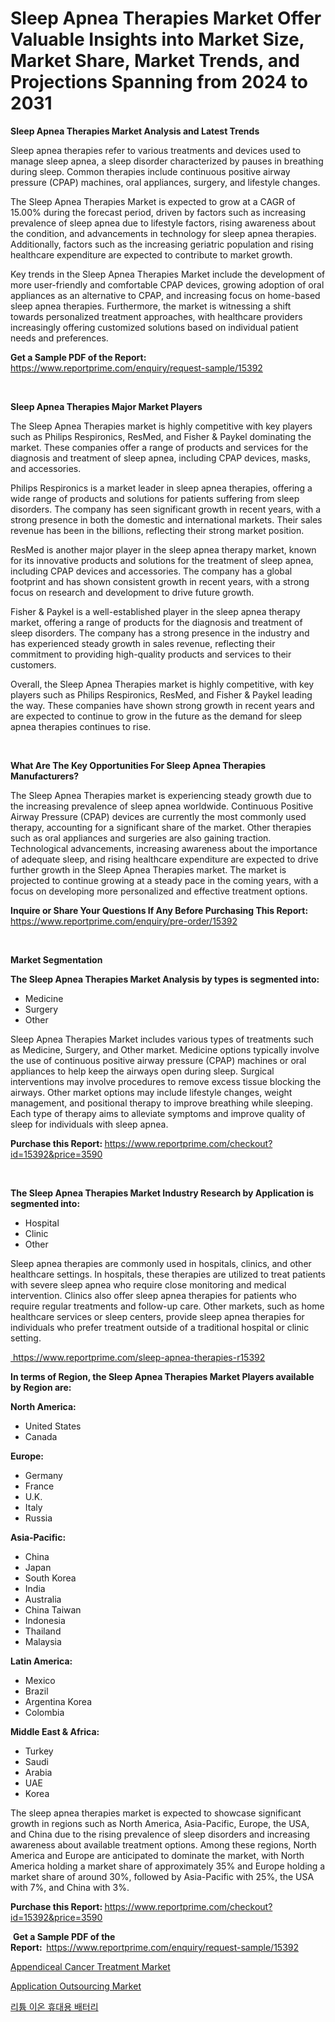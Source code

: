 <p><h1>Sleep Apnea Therapies Market Offer Valuable Insights into Market Size, Market Share, Market Trends, and Projections Spanning from 2024 to 2031</h1></p><p><strong>Sleep Apnea Therapies Market Analysis and Latest Trends</strong></p>
<p><p>Sleep apnea therapies refer to various treatments and devices used to manage sleep apnea, a sleep disorder characterized by pauses in breathing during sleep. Common therapies include continuous positive airway pressure (CPAP) machines, oral appliances, surgery, and lifestyle changes.</p><p>The Sleep Apnea Therapies Market is expected to grow at a CAGR of 15.00% during the forecast period, driven by factors such as increasing prevalence of sleep apnea due to lifestyle factors, rising awareness about the condition, and advancements in technology for sleep apnea therapies. Additionally, factors such as the increasing geriatric population and rising healthcare expenditure are expected to contribute to market growth.</p><p>Key trends in the Sleep Apnea Therapies Market include the development of more user-friendly and comfortable CPAP devices, growing adoption of oral appliances as an alternative to CPAP, and increasing focus on home-based sleep apnea therapies. Furthermore, the market is witnessing a shift towards personalized treatment approaches, with healthcare providers increasingly offering customized solutions based on individual patient needs and preferences.</p></p>
<p><strong>Get a Sample PDF of the Report:&nbsp;</strong> <a href="https://www.reportprime.com/enquiry/request-sample/15392">https://www.reportprime.com/enquiry/request-sample/15392</a></p>
<p>&nbsp;</p>
<p><strong>Sleep Apnea Therapies Major Market Players</strong></p>
<p><p>The Sleep Apnea Therapies market is highly competitive with key players such as Philips Respironics, ResMed, and Fisher & Paykel dominating the market. These companies offer a range of products and services for the diagnosis and treatment of sleep apnea, including CPAP devices, masks, and accessories. </p><p>Philips Respironics is a market leader in sleep apnea therapies, offering a wide range of products and solutions for patients suffering from sleep disorders. The company has seen significant growth in recent years, with a strong presence in both the domestic and international markets. Their sales revenue has been in the billions, reflecting their strong market position.</p><p>ResMed is another major player in the sleep apnea therapy market, known for its innovative products and solutions for the treatment of sleep apnea, including CPAP devices and accessories. The company has a global footprint and has shown consistent growth in recent years, with a strong focus on research and development to drive future growth.</p><p>Fisher & Paykel is a well-established player in the sleep apnea therapy market, offering a range of products for the diagnosis and treatment of sleep disorders. The company has a strong presence in the industry and has experienced steady growth in sales revenue, reflecting their commitment to providing high-quality products and services to their customers.</p><p>Overall, the Sleep Apnea Therapies market is highly competitive, with key players such as Philips Respironics, ResMed, and Fisher & Paykel leading the way. These companies have shown strong growth in recent years and are expected to continue to grow in the future as the demand for sleep apnea therapies continues to rise.</p></p>
<p>&nbsp;</p>
<p><strong>What Are The Key Opportunities For Sleep Apnea Therapies Manufacturers?</strong></p>
<p><p>The Sleep Apnea Therapies market is experiencing steady growth due to the increasing prevalence of sleep apnea worldwide. Continuous Positive Airway Pressure (CPAP) devices are currently the most commonly used therapy, accounting for a significant share of the market. Other therapies such as oral appliances and surgeries are also gaining traction. Technological advancements, increasing awareness about the importance of adequate sleep, and rising healthcare expenditure are expected to drive further growth in the Sleep Apnea Therapies market. The market is projected to continue growing at a steady pace in the coming years, with a focus on developing more personalized and effective treatment options.</p></p>
<p><strong>Inquire or Share Your Questions If Any Before Purchasing This Report:</strong> <a href="https://www.reportprime.com/enquiry/pre-order/15392">https://www.reportprime.com/enquiry/pre-order/15392</a></p>
<p>&nbsp;</p>
<p><strong>Market Segmentation</strong></p>
<p><strong>The Sleep Apnea Therapies Market Analysis by types is segmented into:</strong></p>
<p><ul><li>Medicine</li><li>Surgery</li><li>Other</li></ul></p>
<p><p>Sleep Apnea Therapies Market includes various types of treatments such as Medicine, Surgery, and Other market. Medicine options typically involve the use of continuous positive airway pressure (CPAP) machines or oral appliances to help keep the airways open during sleep. Surgical interventions may involve procedures to remove excess tissue blocking the airways. Other market options may include lifestyle changes, weight management, and positional therapy to improve breathing while sleeping. Each type of therapy aims to alleviate symptoms and improve quality of sleep for individuals with sleep apnea.</p></p>
<p><strong>Purchase this Report:&nbsp;</strong><a href="https://www.reportprime.com/checkout?id=15392&price=3590">https://www.reportprime.com/checkout?id=15392&price=3590</a></p>
<p>&nbsp;</p>
<p><strong>The Sleep Apnea Therapies Market Industry Research by Application is segmented into:</strong></p>
<p><ul><li>Hospital</li><li>Clinic</li><li>Other</li></ul></p>
<p><p>Sleep apnea therapies are commonly used in hospitals, clinics, and other healthcare settings. In hospitals, these therapies are utilized to treat patients with severe sleep apnea who require close monitoring and medical intervention. Clinics also offer sleep apnea therapies for patients who require regular treatments and follow-up care. Other markets, such as home healthcare services or sleep centers, provide sleep apnea therapies for individuals who prefer treatment outside of a traditional hospital or clinic setting.</p></p>
<p><a href="https://www.reportprime.com/sleep-apnea-therapies-r15392">&nbsp;https://www.reportprime.com/sleep-apnea-therapies-r15392</a></p>
<p><strong>In terms of Region, the Sleep Apnea Therapies Market Players available by Region are:</strong></p>
<p>
    <p> <strong> North America: </strong>
        <ul>
            <li>United States</li>
            <li>Canada</li>
        </ul>
        </p> 
    <p> <strong> Europe: </strong>
        <ul>
            <li>Germany</li>
            <li>France</li>
            <li>U.K.</li>
            <li>Italy</li>
            <li>Russia</li>
        </ul>
        </p> 
    <p> <strong> Asia-Pacific: </strong>
        <ul>
            <li>China</li>
            <li>Japan</li>
            <li>South Korea</li>
            <li>India</li>
            <li>Australia</li>
            <li>China Taiwan</li>
            <li>Indonesia</li>
            <li>Thailand</li>
            <li>Malaysia</li>
        </ul>
        </p> 
    <p> <strong> Latin America: </strong>
        <ul>
            <li>Mexico</li>
            <li>Brazil</li>
            <li>Argentina Korea</li>
            <li>Colombia</li>
        </ul>
        </p> 
    <p> <strong> Middle East & Africa: </strong>
        <ul>
            <li>Turkey</li>
            <li>Saudi</li>
            <li>Arabia</li>
            <li>UAE</li>
            <li>Korea</li>
        </ul>
    </p>
    </p>
<p><p>The sleep apnea therapies market is expected to showcase significant growth in regions such as North America, Asia-Pacific, Europe, the USA, and China due to the rising prevalence of sleep disorders and increasing awareness about available treatment options. Among these regions, North America and Europe are anticipated to dominate the market, with North America holding a market share of approximately 35% and Europe holding a market share of around 30%, followed by Asia-Pacific with 25%, the USA with 7%, and China with 3%.</p></p>
<p><strong>Purchase this Report: </strong><a href="https://www.reportprime.com/checkout?id=15392&price=3590">https://www.reportprime.com/checkout?id=15392&price=3590</a></p>
<p>&nbsp;<strong>Get a Sample PDF of the Report:&nbsp;&nbsp;</strong><a href="https://www.reportprime.com/enquiry/request-sample/15392">https://www.reportprime.com/enquiry/request-sample/15392</a></p>
<p><strong></strong></p>
<p><p><a href="https://github.com/almainyongb/Market-Research-Report-List-1/blob/main/appendiceal-cancer-treatment-market.md">Appendiceal Cancer Treatment Market</a></p><p><a href="https://github.com/kimjmgeh81/Market-Research-Report-List-1/blob/main/application-outsourcing-market.md">Application Outsourcing Market</a></p><p><a href="https://github.com/vseigx30c9a1j/Market-Research-Report-List-3/blob/main/5209207123018.md">리튬 이온 휴대용 배터리</a></p></p>